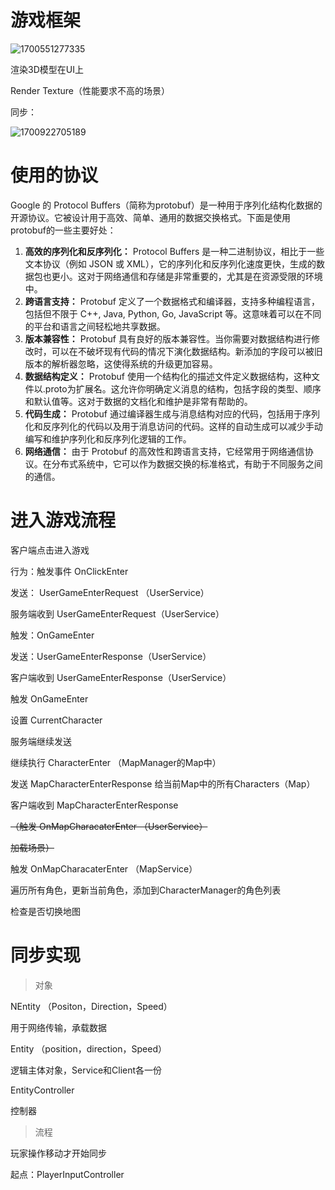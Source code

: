 # 游戏框架

![1700551277335](image/MMO/1700551277335.png)

渲染3D模型在UI上

Render Texture（性能要求不高的场景）

同步：

![1700922705189](image/MMO/1700922705189.png)


# 使用的协议

Google 的 Protocol Buffers（简称为protobuf）是一种用于序列化结构化数据的开源协议。它被设计用于高效、简单、通用的数据交换格式。下面是使用protobuf的一些主要好处：

1. **高效的序列化和反序列化：** Protocol Buffers 是一种二进制协议，相比于一些文本协议（例如 JSON 或 XML），它的序列化和反序列化速度更快，生成的数据包也更小。这对于网络通信和存储是非常重要的，尤其是在资源受限的环境中。
2. **跨语言支持：** Protobuf 定义了一个数据格式和编译器，支持多种编程语言，包括但不限于 C++, Java, Python, Go, JavaScript 等。这意味着可以在不同的平台和语言之间轻松地共享数据。
3. **版本兼容性：** Protobuf 具有良好的版本兼容性。当你需要对数据结构进行修改时，可以在不破坏现有代码的情况下演化数据结构。新添加的字段可以被旧版本的解析器忽略，这使得系统的升级更加容易。
4. **数据结构定义：** Protobuf 使用一个结构化的描述文件定义数据结构，这种文件以.proto为扩展名。这允许你明确定义消息的结构，包括字段的类型、顺序和默认值等。这对于数据的文档化和维护是非常有帮助的。
5. **代码生成：** Protobuf 通过编译器生成与消息结构对应的代码，包括用于序列化和反序列化的代码以及用于消息访问的代码。这样的自动生成可以减少手动编写和维护序列化和反序列化逻辑的工作。
6. **网络通信：** 由于 Protobuf 的高效性和跨语言支持，它经常用于网络通信协议。在分布式系统中，它可以作为数据交换的标准格式，有助于不同服务之间的通信。


# 进入游戏流程

客户端点击进入游戏

行为：触发事件 OnClickEnter

发送： UserGameEnterRequest （UserService）


服务端收到 UserGameEnterRequest（UserService）

触发：OnGameEnter

发送：UserGameEnterResponse（UserService）


客户端收到 UserGameEnterResponse（UserService）

触发 OnGameEnter

设置 CurrentCharacter


服务端继续发送

继续执行 CharacterEnter （MapManager的Map中）

发送 MapCharacterEnterResponse 给当前Map中的所有Characters（Map）


客户端收到 MapCharacterEnterResponse

~~（触发 OnMapCharacaterEnter （UserService）~~

~~加载场景）~~

触发 OnMapCharacaterEnter （MapService）

遍历所有角色，更新当前角色，添加到CharacterManager的角色列表

检查是否切换地图


# 同步实现


> 对象

NEntity （Positon，Direction，Speed）

用于网络传输，承载数据

Entity （position，direction，Speed）

逻辑主体对象，Service和Client各一份

EntityController

控制器


> 流程

玩家操作移动才开始同步

起点：PlayerInputController
